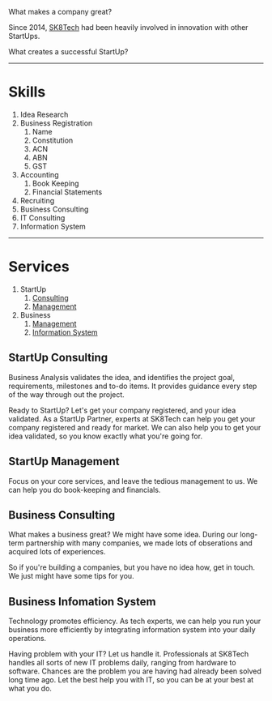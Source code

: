 What makes a company great?

Since 2014, [SK8Tech](https://sk8.tech) had been heavily involved in innovation with other StartUps. 

What creates a successful StartUp?

---

# Skills

1. Idea Research
1. Business Registration
    1. Name
    1. Constitution
    1. ACN
    1. ABN
    1. GST
1. Accounting
    1. Book Keeping
    1. Financial Statements
1. Recruiting
1. Business Consulting
1. IT Consulting
1. Information System 

---

# Services

1. StartUp
    1. [Consulting](#startup-consulting)
    1. [Management](#startup-management)
1. Business
    1. [Management](#business-management)
    1. [Information System](#business-information-system)
    
## StartUp Consulting

Business Analysis validates the idea, and identifies the project goal,  requirements, milestones and to-do items. It provides guidance every step of the way through out the project.

Ready to StartUp? Let's get your company registered, and your idea validated. As a StartUp Partner, experts at SK8Tech can help you get your company registered and ready for market. We can also help you to get your idea validated, so you know exactly what you're going for. 

## StartUp Management

Focus on your core services, and leave the tedious management to us. We can help you do book-keeping and financials. 

## Business Consulting

What makes a business great? We might have some idea. During our long-term partnership with many companies, we made lots of obserations and acquired lots of experiences. 

So if you're building a companies, but you have no idea how, get in touch. We just might have some tips for you.

## Business Infomation System

Technology promotes efficiency. As tech experts, we can help you run your business more efficiently by integrating information system into your daily operations. 

Having problem with your IT? Let us handle it. Professionals at SK8Tech handles all sorts of new IT problems daily, ranging from hardware to software.
Chances are the problem you are having had already been solved long time ago. Let the best help you with IT, so you can be at your best at what you do. 





